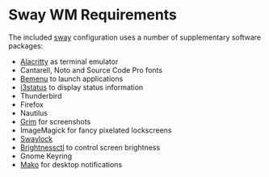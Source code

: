 # Sway WM Requirements
The included [sway](https://swaywm.org) configuration uses a number of supplementary software packages:
- [Alacritty](https://github.com/alacritty/alacritty) as terminal emulator
- Cantarell, Noto and Source Code Pro fonts
- [Bemenu](https://github.com/Cloudef/bemenu) to launch applications
- [i3status](https://github.com/i3/i3status) to display status information
- Thunderbird
- Firefox
- Nautilus
- [Grim](https://wayland.emersion.fr/grim/) for screenshots
- ImageMagick for fancy pixelated lockscreens
- [Swaylock](https://github.com/swaywm/swaylock)
- [Brightnessctl](https://github.com/Hummer12007/brightnessctl) to control screen brightness
- Gnome Keyring
- [Mako](https://wayland.emersion.fr/mako/) for desktop notifications
